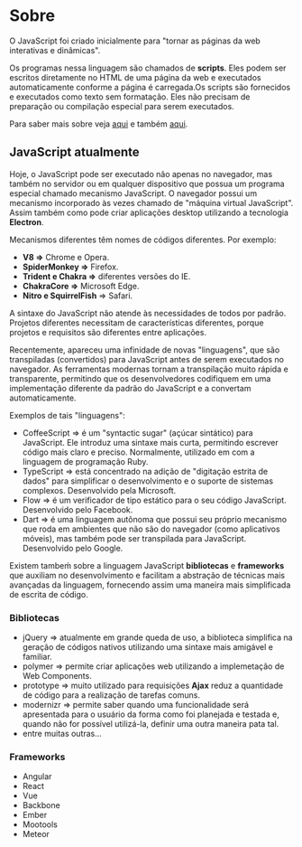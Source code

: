 # Sobre
O JavaScript foi criado inicialmente para "tornar as páginas da web interativas e dinâmicas".

Os programas nessa linguagem são chamados de **scripts**. Eles podem ser escritos diretamente no HTML de uma página da web e executados automaticamente conforme a página é carregada.Os scripts são fornecidos e executados como texto sem formatação. Eles não precisam de preparação ou compilação especial para serem executados.

Para saber mais sobre veja [aqui](https://pt.wikipedia.org/wiki/JavaScript) e também [aqui](https://developer.mozilla.org/pt-BR/docs/Web/JavaScript).

## JavaScript atualmente

Hoje, o JavaScript pode ser executado não apenas no navegador, mas também no servidor ou em qualquer dispositivo que possua um programa especial chamado mecanismo JavaScript. O navegador possui um mecanismo incorporado às vezes chamado de "máquina virtual JavaScript". Assim também como pode criar aplicações desktop utilizando a tecnologia **Electron**.

Mecanismos diferentes têm nomes de códigos diferentes. Por exemplo:

- **V8 =>** Chrome e Opera.
- **SpiderMonkey =>** Firefox.
- **Trident e Chakra =>** diferentes versões do IE.
- **ChakraCore =>** Microsoft Edge.
- **Nitro e SquirrelFish** => Safari.

A sintaxe do JavaScript não atende às necessidades de todos por padrão. Projetos diferentes necessitam de características diferentes, porque projetos e requisitos são diferentes entre aplicações.

Recentemente, apareceu uma infinidade de novas "linguagens", que são transpiladas (convertidos) para JavaScript antes de serem executados no navegador. As ferramentas modernas tornam a transpilação muito rápida e transparente, permitindo que os desenvolvedores codifiquem em uma implementação diferente da padrão do JavaScript e a convertam automaticamente.

Exemplos de tais "linguagens":

- CoffeeScript => é um "syntactic sugar" (açúcar sintático) para JavaScript. Ele introduz uma sintaxe mais curta, permitindo escrever código mais claro e preciso. Normalmente, utilizado em com a linguagem de programação Ruby.
- TypeScript => está concentrado na adição de "digitação estrita de dados" para simplificar o desenvolvimento e o suporte de sistemas complexos. Desenvolvido pela Microsoft.
- Flow => é um verificador de tipo estático para o seu código JavaScript. Desenvolvido pelo Facebook.
- Dart => é uma linguagem autônoma que possui seu próprio mecanismo que roda em ambientes que não são do navegador (como aplicativos móveis), mas também pode ser transpilada para JavaScript. Desenvolvido pelo Google.

Existem tambeḿ sobre a linguagem JavaScript **bibliotecas** e **frameworks** que auxiliam no desenvolvimento e facilitam a abstração de técnicas mais avançadas da linguagem, fornecendo assim uma maneira mais simplificada de escrita de código.

### Bibliotecas

- jQuery => atualmente em grande queda de uso, a biblioteca simplifica na geração de códigos nativos utilizando uma sintaxe mais amigável e familiar.
- polymer => permite criar aplicações web utilizando a implemetação de Web Components.
- prototype => muito utilizado para requisições **Ajax** reduz a quantidade de código para a realização de tarefas comuns.
- modernizr => permite saber quando uma funcionalidade será apresentada para o usuário da forma como foi planejada e testada e, quando não for possível utilizá-la, definir uma outra maneira pata tal.
- entre muitas outras...

### Frameworks

- Angular
- React
- Vue
- Backbone
- Ember
- Mootools
- Meteor
